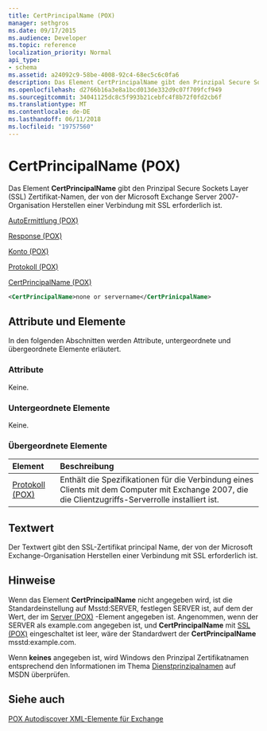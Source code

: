 ```yaml
---
title: CertPrincipalName (POX)
manager: sethgros
ms.date: 09/17/2015
ms.audience: Developer
ms.topic: reference
localization_priority: Normal
api_type:
- schema
ms.assetid: a24092c9-58be-4008-92c4-68ec5c6c0fa6
description: Das Element CertPrincipalName gibt den Prinzipal Secure Sockets Layer (SSL) Zertifikat-Namen, der von der Microsoft Exchange Server 2007-Organisation Herstellen einer Verbindung mit SSL erforderlich ist.
ms.openlocfilehash: d2766b16a3e8a1bcd013de332d9c07f709fcf949
ms.sourcegitcommit: 34041125dc8c5f993b21cebfc4f8b72f0fd2cb6f
ms.translationtype: MT
ms.contentlocale: de-DE
ms.lasthandoff: 06/11/2018
ms.locfileid: "19757560"
---
```

# <a name="certprincipalname-pox"></a>CertPrincipalName (POX)

Das Element **CertPrincipalName** gibt den Prinzipal Secure Sockets Layer (SSL) Zertifikat-Namen, der von der Microsoft Exchange Server 2007-Organisation Herstellen einer Verbindung mit SSL erforderlich ist. 
  
[AutoErmittlung (POX)](autodiscover-pox.md)
  
[Response (POX)](response-pox.md)
  
[Konto (POX)](account-pox.md)
  
[Protokoll (POX)](protocol-pox.md)
  
[CertPrincipalName (POX)](certprincipalname-pox.md)
  
```xml
<CertPrincipalName>none or servername</CertPrinicpalName>
```

## <a name="attributes-and-elements"></a>Attribute und Elemente

In den folgenden Abschnitten werden Attribute, untergeordnete und übergeordnete Elemente erläutert.
  
### <a name="attributes"></a>Attribute

Keine.
  
### <a name="child-elements"></a>Untergeordnete Elemente

Keine.
  
### <a name="parent-elements"></a>Übergeordnete Elemente

|**Element**|**Beschreibung**|
|:-----|:-----|
|[Protokoll (POX)](protocol-pox.md) <br/> |Enthält die Spezifikationen für die Verbindung eines Clients mit dem Computer mit Exchange 2007, die die Clientzugriffs-Serverrolle installiert ist.  <br/> |
   
## <a name="text-value"></a>Textwert

Der Textwert gibt den SSL-Zertifikat principal Name, der von der Microsoft Exchange-Organisation Herstellen einer Verbindung mit SSL erforderlich ist.
  
## <a name="remarks"></a>Hinweise

Wenn das Element **CertPrincipalName** nicht angegeben wird, ist die Standardeinstellung auf Msstd:SERVER, festlegen SERVER ist, auf dem der Wert, der im [Server (POX)](server-pox.md) -Element angegeben ist. Angenommen, wenn der SERVER als example.com angegeben ist, und **CertPrincipalName** mit [SSL (POX)](ssl-pox.md) eingeschaltet ist leer, wäre der Standardwert der **CertPrincipalName** msstd:example.com. 
  
Wenn **keines** angegeben ist, wird Windows den Prinzipal Zertifikatnamen entsprechend den Informationen im Thema [Dienstprinzipalnamen](http://go.microsoft.com/fwlink/?LinkId=93417) auf MSDN überprüfen. 
  
## <a name="see-also"></a>Siehe auch



[POX Autodiscover XML-Elemente für Exchange](pox-autodiscover-xml-elements-for-exchange.md)

